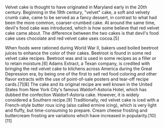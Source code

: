 Velvet cake is thought to have originated in Maryland early in the 20th century. Beginning in the 19th century, "velvet" cake, a soft and velvety crumb cake, came to be served as a fancy dessert, in contrast to what had been the more common, coarser-crumbed cake. At around the same time, devil's food cake was introduced, which is how some believe that red velvet cake came about. The difference between the two cakes is that devil's food cake uses chocolate and red velvet cake uses cocoa.[5]

When foods were rationed during World War II, bakers used boiled beetroot juices to enhance the color of their cakes. Beetroot is found in some red velvet cake recipes. Beetroot was and is used in some recipes as a filler or to retain moisture.[6] Adams Extract, a Texan company, is credited with bringing the red velvet cake to kitchens across America during the Great Depression era, by being one of the first to sell red food coloring and other flavor extracts with the use of point-of-sale posters and tear-off recipe cards.[7][8] The cake and its original recipe are well known in the United States from New York City's famous Waldorf-Astoria Hotel, which has dubbed the confection Waldorf-Astoria cake. However, it is widely considered a Southern recipe.[9] Traditionally, red velvet cake is iced with a French-style butter roux icing (also called ermine icing), which is very light and fluffy, but time-consuming to prepare. Cream cheese frosting and buttercream frosting are variations which have increased in popularity.[10][11]